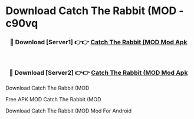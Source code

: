 # Download Catch The Rabbit (MOD - c90vq



<div align="center">
<h3>🔴 Download [Server1] 👉👉 <a href="https://momento.my/?title=Catch_The_Rabbit_(MOD">Catch The Rabbit (MOD Mod Apk</a></h3><br>

<h3>🔴 Download [Server2] 👉👉 <a href="https://momento.my/?title=Catch_The_Rabbit_(MOD">Catch The Rabbit (MOD Mod Apk</a></h3>
</div>



Download Catch The Rabbit (MOD 

Free APK MOD Catch The Rabbit (MOD 

Download Catch The Rabbit (MOD Mod For Android

